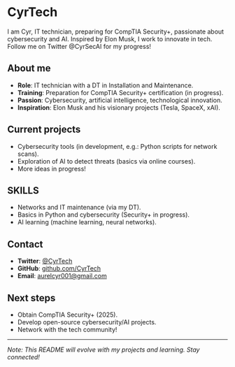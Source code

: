 # CyrTech
I am Cyr, IT technician, preparing for CompTIA Security+, passionate about cybersecurity and AI. Inspired by Elon Musk, I work to innovate in tech. Follow me on Twitter @CyrSecAI for my progress!

## About me
- **Role**: IT technician with a DT in Installation and Maintenance.
- **Training**: Preparation for CompTIA Security+ certification (in progress).
- **Passion**: Cybersecurity, artificial intelligence, technological innovation.
- **Inspiration**: Elon Musk and his visionary projects (Tesla, SpaceX, xAI).

## Current projects
- Cybersecurity tools (in development, e.g.: Python scripts for network scans).
- Exploration of AI to detect threats (basics via online courses).
- More ideas in progress!

## SKILLS
- Networks and IT maintenance (via my DT).
- Basics in Python and cybersecurity (Security+ in progress).
- AI learning (machine learning, neural networks).

## Contact
- **Twitter**: [@CyrTech](https://twitter.com/CyrTech)
- **GitHub**: [github.com/CyrTech](https://github.com/CyrTech)
- **Email**: aurelcyr001@gmail.com

## Next steps
- Obtain CompTIA Security+ (2025).
- Develop open-source cybersecurity/AI projects.
- Network with the tech community!

---

*Note: This README will evolve with my projects and learning. Stay connected!*
